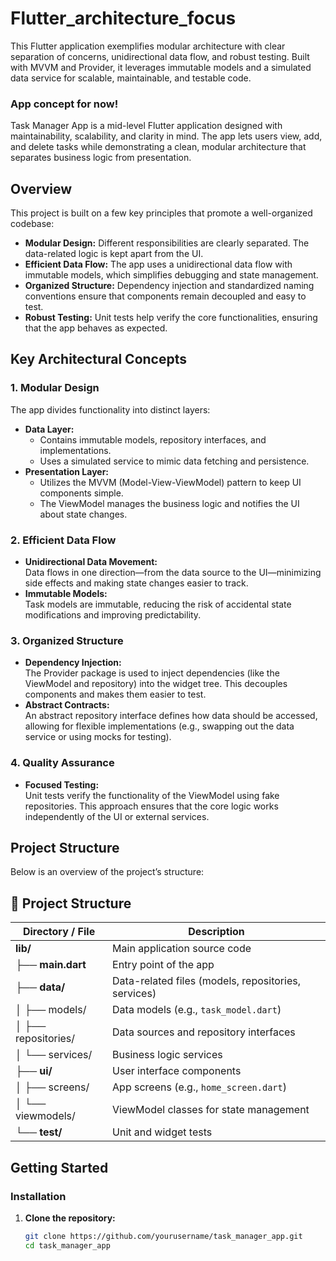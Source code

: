 # Flutter_architecture_focus
This Flutter application exemplifies modular architecture with clear separation of concerns, unidirectional data flow, and robust testing. Built with MVVM and Provider, it leverages immutable models and a simulated data service for scalable, maintainable, and testable code.

### App concept for now!

Task Manager App is a mid-level Flutter application designed with maintainability, scalability, and clarity in mind. The app lets users view, add, and delete tasks while demonstrating a clean, modular architecture that separates business logic from presentation.

## Overview

This project is built on a few key principles that promote a well-organized codebase:

- **Modular Design:** Different responsibilities are clearly separated. The data-related logic is kept apart from the UI.
- **Efficient Data Flow:** The app uses a unidirectional data flow with immutable models, which simplifies debugging and state management.
- **Organized Structure:** Dependency injection and standardized naming conventions ensure that components remain decoupled and easy to test.
- **Robust Testing:** Unit tests help verify the core functionalities, ensuring that the app behaves as expected.

## Key Architectural Concepts

### 1. Modular Design
The app divides functionality into distinct layers:
- **Data Layer:**  
  - Contains immutable models, repository interfaces, and implementations.
  - Uses a simulated service to mimic data fetching and persistence.
- **Presentation Layer:**  
  - Utilizes the MVVM (Model-View-ViewModel) pattern to keep UI components simple.
  - The ViewModel manages the business logic and notifies the UI about state changes.

### 2. Efficient Data Flow
- **Unidirectional Data Movement:**  
  Data flows in one direction—from the data source to the UI—minimizing side effects and making state changes easier to track.
- **Immutable Models:**  
  Task models are immutable, reducing the risk of accidental state modifications and improving predictability.

### 3. Organized Structure
- **Dependency Injection:**  
  The Provider package is used to inject dependencies (like the ViewModel and repository) into the widget tree. This decouples components and makes them easier to test.
- **Abstract Contracts:**  
  An abstract repository interface defines how data should be accessed, allowing for flexible implementations (e.g., swapping out the data service or using mocks for testing).

### 4. Quality Assurance
- **Focused Testing:**  
  Unit tests verify the functionality of the ViewModel using fake repositories. This approach ensures that the core logic works independently of the UI or external services.

## Project Structure

Below is an overview of the project’s structure:
## 📂 Project Structure

| Directory / File           | Description |
|----------------------------|-------------|
| **lib/**                   | Main application source code |
| ├── **main.dart**          | Entry point of the app |
| ├── **data/**              | Data-related files (models, repositories, services) |
| │   ├── models/           | Data models (e.g., `task_model.dart`) |
| │   ├── repositories/      | Data sources and repository interfaces |
| │   └── services/         | Business logic services |
| ├── **ui/**               | User interface components |
| │   ├── screens/          | App screens (e.g., `home_screen.dart`) |
| │   └── viewmodels/       | ViewModel classes for state management |
| └── **test/**             | Unit and widget tests |



## Getting Started

### Installation
1. **Clone the repository:**
   ```bash
   git clone https://github.com/yourusername/task_manager_app.git
   cd task_manager_app

